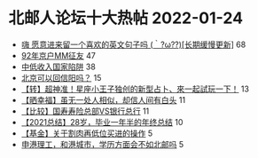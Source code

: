 # 北邮人论坛十大热帖 2022-01-24

- [嗨 愿意进来留一个喜欢的英文句子吗 (｀?ω??)[长期缓慢更新]](https://bbs.byr.cn/article/Picture/3311594) 68
- [92年京户MM征友](https://bbs.byr.cn/article/Friends/2015537) 47
- [中低收入国家陷阱](https://bbs.byr.cn/article/Talking/6326012) 38
- [北京可以回信阳吗？](https://bbs.byr.cn/article/Henan/390045) 15
- [【转】超神准！星座小王子独创的新型占卜、來一起試玩一下！](https://bbs.byr.cn/article/Constellations/326533) 13
- [【晒幸福】虽无一处人相似，却信人间有白头](https://bbs.byr.cn/article/Feeling/3153876) 11
- [【比较】国寿寿险总部VS银行总行](https://bbs.byr.cn/article/Job/2156255) 11
- [【2021总结】28岁，毕业一年半的年终总结](https://bbs.byr.cn/article/WorkLife/1180583) 10
- [【基金】关于割肉再低位买进的操作](https://bbs.byr.cn/article/Financial/81687) 5
- [申港理工，和港城市，学历方面会不如北邮吗](https://bbs.byr.cn/article/GoAbroad/382419) 5


